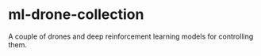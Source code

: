 # ml-drone-collection
A couple of drones and deep reinforcement learning models for controlling them.
